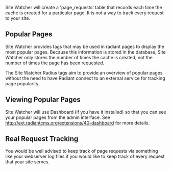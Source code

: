 Site Watcher will create a 'page_requests' table that records each time
the cache is created for a particular page. It is not a way to track
every request to your site.

## Popular Pages

Site Watcher provides tags that may be used in radiant pages to display
the most popular pages. Because this information is stored in the 
database, Site Watcher only stores the number of times the cache is 
created, not the number of times the page has been requested.

The Site Watcher Radius tags aim to provide an overview of popular pages
without the need to have Radiant connect to an external service for
tracking page popularity.

## Viewing Popular Pages

Site Watcher will use Dashboard (if you have it installed) so that you 
can see your popular pages from the admin interface. See
http://ext.radiantcms.org/extensions/40-dashboard for more details.

## Real Request Tracking

You would be well advised to keep track of page requests via something 
like your webserver log files if you would like to keep track of every
request that your site serves.